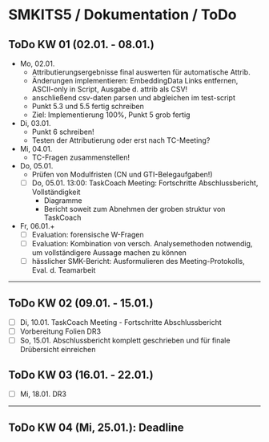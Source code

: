 # SMKITS5 / Dokumentation / ToDo
## ToDo KW 01 (02.01. - 08.01.)
- Mo, 02.01.
  - Attributierungsergebnisse final auswerten für automatische Attrib.
  - Änderungen implementieren: EmbeddingData Links entfernen, ASCII-only in Script, Ausgabe d. attrib als CSV!
  - anschließend csv-daten parsen und abgleichen im test-script
  - Punkt 5.3 und 5.5 fertig schreiben
  - Ziel: Implementierung 100%, Punkt 5 grob fertig
- Di, 03.01.
  - Punkt 6 schreiben!
  - Testen der Attributierung oder erst nach TC-Meeting?
- Mi, 04.01.
  - TC-Fragen zusammenstellen!
- Do, 05.01.
  - Prüfen von Modulfristen (CN und GTI-Belegaufgaben!)
  - [ ] Do, 05.01. 13:00: TaskCoach Meeting: Fortschritte Abschlussbericht, Vollständigkeit
    - Diagramme
    - Bericht soweit zum Abnehmen der groben struktur von TaskCoach
- Fr, 06.01.+
  - [ ] Evaluation: forensische W-Fragen
  - [ ] Evaluation: Kombination von versch. Analysemethoden notwendig, um vollständigere Aussage machen zu können
  - [ ] hässlicher SMK-Bericht: Ausformulieren des Meeting-Protokolls, Eval. d. Teamarbeit
---
## ToDo KW 02 (09.01. - 15.01.)
- [ ] Di, 10.01. TaskCoach Meeting - Fortschritte Abschlussbericht
- [ ] Vorbereitung Folien DR3
- [ ] So, 15.01. Abschlussbericht komplett geschrieben und für finale Drübersicht einreichen
## ToDo KW 03 (16.01. - 22.01.)
- [ ] Mi, 18.01. DR3
---
## ToDo KW 04 (Mi, 25.01.): Deadline
